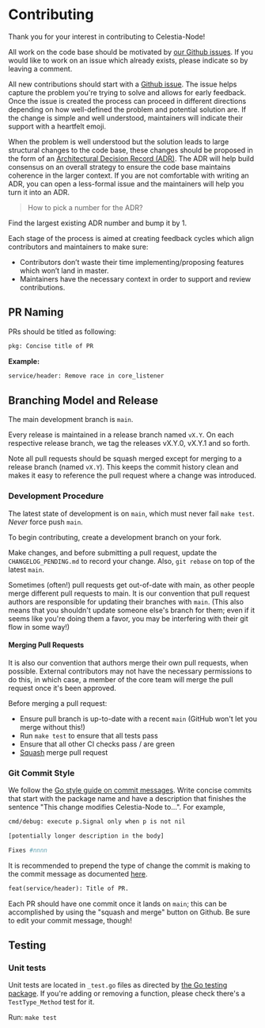 # Contributing

Thank you for your interest in contributing to Celestia-Node!

All work on the code base should be motivated by [our Github
issues](https://github.com/celestiaorg/celestia-node/issues). If you
would like to work on an issue which already exists, please indicate so
by leaving a comment.

All new contributions should start with a [Github
issue](https://github.com/celestiaorg/celestia-node/issues/new/choose). The
issue helps capture the problem you're trying to solve and allows for
early feedback. Once the issue is created the process can proceed in different
directions depending on how well-defined the problem and potential
solution are. If the change is simple and well understood, maintainers
will indicate their support with a heartfelt emoji.

When the problem is well understood but the solution leads to large structural
changes to the code base, these changes should be proposed in the form of an
[Architectural Decision Record (ADR)](./docs/adr/). The ADR will help
build consensus on an overall strategy to ensure the code base maintains
coherence in the larger context. If you are not comfortable with writing an
ADR, you can open a less-formal issue and the maintainers will help you turn it
into an ADR.

> How to pick a number for the ADR?

Find the largest existing ADR number and bump it by 1.

Each stage of the process is aimed at creating feedback cycles which align contributors and maintainers to make sure:

- Contributors don’t waste their time implementing/proposing features which won’t land in master.
- Maintainers have the necessary context in order to support and review contributions.

## PR Naming

PRs should be titled as following:

```txt
pkg: Concise title of PR
```

**Example:**

```txt
service/header: Remove race in core_listener
```

## Branching Model and Release

The main development branch is `main`.

Every release is maintained in a release branch named `vX.Y`. On each respective release branch, we tag the releases
vX.Y.0, vX.Y.1 and so forth.

Note all pull requests should be squash merged except for merging to a release branch (named `vX.Y`). This keeps the commit history clean and makes it
easy to reference the pull request where a change was introduced.

### Development Procedure

The latest state of development is on `main`, which must never fail `make test`. *Never* force push `main`.

To begin contributing, create a development branch on your fork.

Make changes, and before submitting a pull request, update the `CHANGELOG_PENDING.md` to record your change. Also, `git
rebase` on top of the latest `main`.

Sometimes (often!) pull requests get out-of-date with main, as other people merge different pull requests to main. It is
our convention that pull request authors are responsible for updating their branches with `main`. (This also means that you shouldn't update someone else's branch for them; even if it seems like you're doing them a favor, you may be interfering with their git flow in some way!)

#### Merging Pull Requests

It is also our convention that authors merge their own pull requests, when possible. External contributors may not have the necessary permissions to do this, in which case, a member of the core team will merge the pull request once it's been approved.

Before merging a pull request:

- Ensure pull branch is up-to-date with a recent `main` (GitHub won't let you merge without this!)
- Run `make test` to ensure that all tests pass
- Ensure that all other CI checks pass / are green
- [Squash](https://stackoverflow.com/questions/5189560/squash-my-last-x-commits-together-using-git) merge pull request

### Git Commit Style

We follow the [Go style guide on commit messages](https://tip.golang.org/doc/contribute.html#commit_messages). Write concise commits that start with the package name and have a description that finishes the sentence "This change modifies Celestia-Node to...". For example,

```sh
cmd/debug: execute p.Signal only when p is not nil

[potentially longer description in the body]

Fixes #nnnn
```

It is recommended to prepend the type of change the commit is making to the commit message as documented [here](https://www.conventionalcommits.org/en/v1.0.0/).

```txt
feat(service/header): Title of PR.
```

Each PR should have one commit once it lands on `main`; this can be accomplished by using the "squash and merge" button on Github. Be sure to edit your commit message, though!

## Testing

### Unit tests

Unit tests are located in `_test.go` files as directed by [the Go testing
package](https://golang.org/pkg/testing/). If you're adding or removing a
function, please check there's a `TestType_Method` test for it.

Run: `make test`
